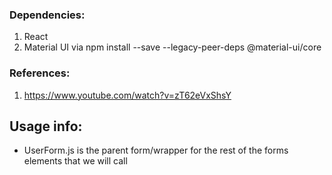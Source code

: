 ###  Dependencies:
1.  React
2.  Material UI via npm install --save --legacy-peer-deps @material-ui/core

###  References:
1.  https://www.youtube.com/watch?v=zT62eVxShsY

##  Usage info:
-  UserForm.js is the parent form/wrapper for the rest of the forms elements that we will call
